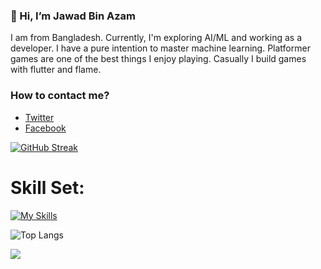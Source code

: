 ### 👋 Hi, I’m Jawad Bin Azam

I am from Bangladesh. Currently, I'm exploring AI/ML and working as a developer. I have a pure intention to master machine learning. Platformer games are one of the best things I enjoy playing. Casually I build games with flutter and flame.

### How to contact me?
- [Twitter](https://twitter.com/abidibnazam)
- [Facebook](https://facebook.com/itsjawadagain)



  
[![GitHub Streak](https://streak-stats.demolab.com/?user=abid365)](https://git.io/streak-stats)








<h1>Skill Set:</h1>

[![My Skills](https://skillicons.dev/icons?i=js,html,css,react,bootstrap,tailwind,firebase,nodejs,mongodb,expressjs,nextjs,svelte,supabase,c,python,postman,vscode,discordjs,dart,flutter,fastapi,prisma,typescript,sqlite,redux,cpp,nodejs,raylib )](https://skillicons.dev)


![Top Langs](https://github-readme-stats.vercel.app/api/top-langs/?username=abid365&layout=compact)




![](https://komarev.com/ghpvc/?username=abid365)
<!---
abid365/abid365 is a ✨ special ✨ repository because its `README.md` (this file) appears on your GitHub profile.
You can click the Preview link to take a look at your changes.
--->
